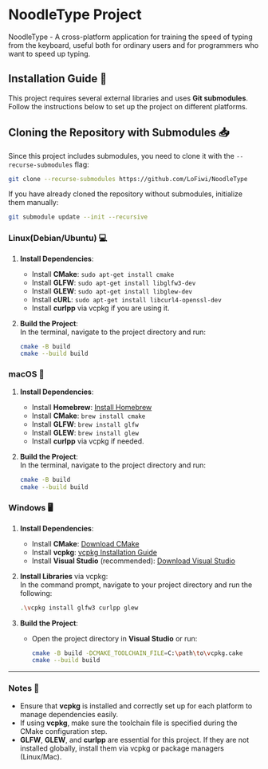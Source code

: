 # NoodleType Project

NoodleType - A cross-platform application for training the speed of typing from the keyboard, useful both for ordinary users and for programmers who want to speed up typing. 

## Installation Guide 🚀

This project requires several external libraries and uses **Git submodules**. Follow the instructions below to set up the project on different platforms.

## Cloning the Repository with Submodules 📥

Since this project includes submodules, you need to clone it with the `--recurse-submodules` flag:

```bash
git clone --recurse-submodules https://github.com/LoFiwi/NoodleType
```

If you have already cloned the repository without submodules, initialize them manually:

```bash
git submodule update --init --recursive
```

### Linux(Debian/Ubuntu) 💻

1. **Install Dependencies**:  
   - Install **CMake**: `sudo apt-get install cmake`
   - Install **GLFW**: `sudo apt-get install libglfw3-dev`
   - Install **GLEW**: `sudo apt-get install libglew-dev`
   - Install **cURL**: `sudo apt-get install libcurl4-openssl-dev`
   - Install **curlpp** via vcpkg if you are using it.

2. **Build the Project**:  
   In the terminal, navigate to the project directory and run:
   ```bash
   cmake -B build
   cmake --build build
   ```
   
### macOS 🍏

1. **Install Dependencies**:  
   - Install **Homebrew**: [Install Homebrew](https://brew.sh/)
   - Install **CMake**: `brew install cmake`
   - Install **GLFW**: `brew install glfw`
   - Install **GLEW**: `brew install glew`
   - Install **curlpp** via vcpkg if needed.

2. **Build the Project**:  
   In the terminal, navigate to the project directory and run:
   ```bash
   cmake -B build
   cmake --build build
   ```
   
### Windows 🖥️

1. **Install Dependencies**:  
   - Install **CMake**: [Download CMake](https://cmake.org/download/)
   - Install **vcpkg**: [vcpkg Installation Guide](https://github.com/microsoft/vcpkg)
   - Install **Visual Studio** (recommended): [Download Visual Studio](https://visualstudio.microsoft.com/downloads/)
   
2. **Install Libraries** via vcpkg:  
   In the command prompt, navigate to your project directory and run the following:
   ```bash
   .\vcpkg install glfw3 curlpp glew
   ```

3. **Build the Project**:  
   - Open the project directory in **Visual Studio** or run:
     ```bash
     cmake -B build -DCMAKE_TOOLCHAIN_FILE=C:\path\to\vcpkg.cake
     cmake --build build
     ```
---

### Notes 📝

- Ensure that **vcpkg** is installed and correctly set up for each platform to manage dependencies easily.
- If using **vcpkg**, make sure the toolchain file is specified during the CMake configuration step.
- **GLFW**, **GLEW**, and **curlpp** are essential for this project. If they are not installed globally, install them via vcpkg or package managers (Linux/Mac).
